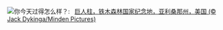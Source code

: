 ![](https://www.bing.com/th?id=OHR.IronwoodCactus_ZH-CN9290037977_UHD.jpg&w=1000)你今天过得怎么样？:&nbsp;&ensp;[巨人柱，铁木森林国家纪念地，亚利桑那州，美国 (© Jack Dykinga/Minden Pictures)](https://www.bing.com/th?id=OHR.IronwoodCactus_ZH-CN9290037977_UHD.jpg)
<br><br/>
